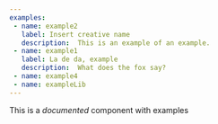```yaml
---
examples:
 - name: example2
   label: Insert creative name
   description:  This is an example of an example.  
 - name: example1
   label: La de da, example
   description:  What does the fox say?
 - name: example4
 - name: exampleLib
---
```


This is a *documented* component with examples


